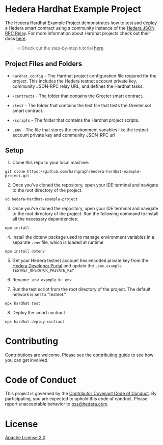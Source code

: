 # Hedera Hardhat Example Project

The Hedera Hardhat Example Project demonstrates how to test and deploy a Hedera smart contract using a community instance of the [Hedera JSON RPC Relay](https://github.com/hashgraph/hedera-json-rpc-relay). For more information about Hardhat projects check out their docs [here](https://hardhat.org/hardhat-runner/docs/guides/project-setup). 

> :fire: Check out the step-by-step tutorial [here](https://docs.hedera.com/hedera/tutorials/smart-contracts/deploy-a-smart-contract-using-hardhat).

## Project Files and Folders

- `hardhat.config` - The Hardhat project configuration file reqiured for the project. This includes the Hedera testnet account private key, community JSON-RPC relay URL, and defines the Hardhat tasks.

- `/contracts` - The folder that contains the Greeter smart contract. 

- `/test` - The folder that contains the test file that tests the Greeter.sol smart contract.

-  `/scripts` - The folder that contains the Hardhat project scripts.

- `.env` - The file that stores the environment variables like the testnet account private key and community JSON-RPC url

## Setup

1. Clone this repo to your local machine:

```shell
git clone https://github.com/hashgraph/hedera-hardhat-example-project.git
```

2. Once you've cloned the repository, open your IDE terminal and navigate to the root directory of the project.

```shell
cd hedera-hardhat-example-project
```

3. Once you've cloned the repository, open your IDE terminal and navigate to the root directory of the project. Run the following command to install all the necessary dependencies:

```shell
npm install
```
4. Install the dotenv package used to manage environment variables in a separate `.env` file, which is loaded at runtime

```shell
npm install dotenv
```

5. Get your Hedera testnet account hex encoded private key from the [Hedera Developer Portal](https://portal.hedera.com/register) and update the `.env.example` `TESTNET_OPERATOR_PRIVATE_KEY`

6. Rename `.env.example` to `.env`

7. Run the test script from the root directory of the project. The default network is set to "testnet."

```shell
npx hardhat test
```

8. Deploy the smart contract

```shell
npx hardhat deploy-contract
```

# Contributing
Contributions are welcome. Please see the
[contributing guide](https://github.com/hashgraph/.github/blob/main/CONTRIBUTING.md)
to see how you can get involved.

# Code of Conduct
This project is governed by the
[Contributor Covenant Code of Conduct](https://github.com/hashgraph/.github/blob/main/CODE_OF_CONDUCT.md). By
participating, you are expected to uphold this code of conduct. Please report unacceptable behavior
to [oss@hedera.com](mailto:oss@hedera.com).

# License
[Apache License 2.0](LICENSE)
